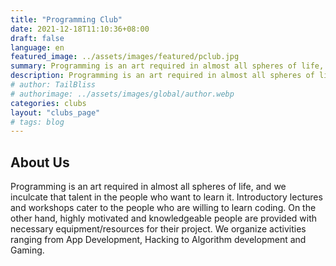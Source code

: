 ```yaml
---
title: "Programming Club"
date: 2021-12-18T11:10:36+08:00
draft: false
language: en
featured_image: ../assets/images/featured/pclub.jpg
summary: Programming is an art required in almost all spheres of life, and we inculcate that talent in the people who want to learn it. Introductory lectures and workshops cater to the people who are willing to learn coding. On the other hand, highly motivated and knowledgeable people are provided with necessary equipment/resources for their project. We organize activities ranging from App Development, Hacking to Algorithm development and Gaming.
description: Programming is an art required in almost all spheres of life, and we inculcate that talent in the people who want to learn it. Introductory lectures and workshops cater to the people who are willing to learn coding. On the other hand, highly motivated and knowledgeable people are provided with necessary equipment/resources for their project. We organize activities ranging from App Development, Hacking to Algorithm development and Gaming.
# author: TailBliss
# authorimage: ../assets/images/global/author.webp
categories: clubs
layout: "clubs_page"
# tags: blog
---
```


## About Us

Programming is an art required in almost all spheres of life, and we inculcate that talent in the people who want to learn it. Introductory lectures and workshops cater to the people who are willing to learn coding. On the other hand, highly motivated and knowledgeable people are provided with necessary equipment/resources for their project. We organize activities ranging from App Development, Hacking to Algorithm development and Gaming.